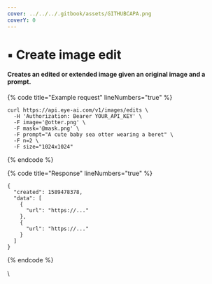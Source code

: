 ```yaml
---
cover: ../../../.gitbook/assets/GITHUBCAPA.png
coverY: 0
---
```


# ▪ Create image edit

#### Creates an edited or extended image given an original image and a prompt.

{% code title="Example request" lineNumbers="true" %}
```
curl https://api.eye-ai.com/v1/images/edits \
  -H 'Authorization: Bearer YOUR_API_KEY' \
  -F image='@otter.png' \
  -F mask='@mask.png' \
  -F prompt="A cute baby sea otter wearing a beret" \
  -F n=2 \
  -F size="1024x1024"
```
{% endcode %}

{% code title="Response" lineNumbers="true" %}
```
{
  "created": 1589478378,
  "data": [
    {
      "url": "https://..."
    },
    {
      "url": "https://..."
    }
  ]
}

```
{% endcode %}

\
